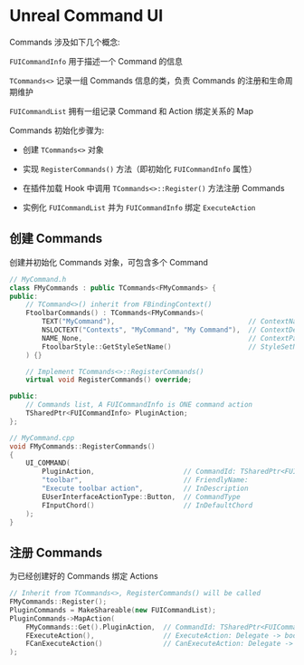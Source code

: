 # Unreal Command UI

Commands 涉及如下几个概念:

`FUICommandInfo` 用于描述一个 Command 的信息

`TCommands<>` 记录一组 Commands 信息的类，负责 Commands 的注册和生命周期维护

`FUICommandList` 拥有一组记录 Command 和 Action 绑定关系的 Map

Commands 初始化步骤为:

- 创建 `TCommands<>` 对象

- 实现 `RegisterCommands()` 方法（即初始化 `FUICommandInfo` 属性）

- 在插件加载 Hook 中调用 `TCommands<>::Register()` 方法注册 Commands

- 实例化 `FUICommandList` 并为 `FUICommandInfo` 绑定 `ExecuteAction`

## 创建 Commands

创建并初始化 Commands 对象，可包含多个 Command

```cpp
// MyCommand.h
class FMyCommands : public TCommands<FMyCommands> {
public:
    // TCommand<>() inherit from FBindingContext()
	FtoolbarCommands() : TCommands<FMyCommands>(
        TEXT("MyCommand"),                                 // ContextName
        NSLOCTEXT("Contexts", "MyCommand", "My Command"),  // ContextDesc
        NAME_None,                                         // ContextParent
        FtoolbarStyle::GetStyleSetName()                   // StyleSetName
    ) {}

    // Implement TCommands<>::RegisterCommands()
	virtual void RegisterCommands() override;

public:
    // Commands list, A FUICommandInfo is ONE command action
	TSharedPtr<FUICommandInfo> PluginAction;
};
```

```cpp
// MyCommand.cpp
void FMyCommands::RegisterCommands()
{
	UI_COMMAND(
        PluginAction,                      // CommandId: TSharedPtr<FUICommandInfo>
        "toolbar",                         // FriendlyName:
        "Execute toolbar action",          // InDescription
        EUserInterfaceActionType::Button,  // CommandType
        FInputChord()                      // InDefaultChord
    );
}
```

## 注册 Commands

为已经创建好的 Commands 绑定 Actions

```cpp
// Inherit from TCommands<>, RegisterCommands() will be called
FMyCommands::Register();
PluginCommands = MakeShareable(new FUICommandList);
PluginCommands->MapAction(
    FMyCommands::Get().PluginAction,  // CommandId: TSharedPtr<FUICommandInfo>
    FExecuteAction(),                 // ExecuteAction: Delegate -> bool
    FCanExecuteAction()               // CanExecuteAction: Delegate -> bool
);
```

